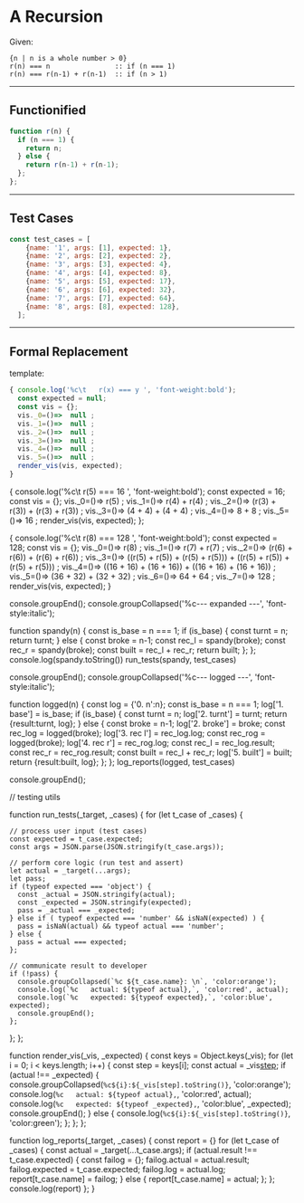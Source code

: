 # A Recursion

Given:
```
{n | n is a whole number > 0}
r(n) === n                :: if (n === 1)
r(n) === r(n-1) + r(n-1)  :: if (n > 1)
```
---

## Functionified

```js
function r(n) {
  if (n === 1) {
    return n;
  } else {
    return r(n-1) + r(n-1);
  };
};
```

---

## Test Cases

```js
const test_cases = [
    {name: '1', args: [1], expected: 1},
    {name: '2', args: [2], expected: 2},
    {name: '3', args: [3], expected: 4},
    {name: '4', args: [4], expected: 8},
    {name: '5', args: [5], expected: 17},
    {name: '6', args: [6], expected: 32},
    {name: '7', args: [7], expected: 64},
    {name: '8', args: [8], expected: 128},
  ];
```

---

## Formal Replacement

template:
```js
{ console.log('%c\t   r(x) === y ', 'font-weight:bold');
  const expected = null;
  const vis = {};
  vis._0=()=>  null ;     
  vis._1=()=>  null ;
  vis._2=()=>  null ;
  vis._3=()=>  null ;
  vis._4=()=>  null ;
  vis._5=()=>  null ;
  render_vis(vis, expected);
}
```
 
  { console.log('%c\t   r(5) === 16 ', 'font-weight:bold');
    const expected = 16;
    const vis = {};
    vis._0=()=>              r(5)                ;
    vis._1=()=>      r(4)      +     r(4)        ;
    vis._2=()=>  (r(3) + r(3)) + (r(3) + r(3))   ;
    vis._3=()=>    (4  +   4)  +   (4  +   4)    ;
    vis._4=()=>        8       +       8         ;
    vis._5=()=>               16                 ;
    render_vis(vis, expected);
  };

  { console.log('%c\t   r(8) === 128 ', 'font-weight:bold');
    const expected = 128;
    const vis = {};
    vis._0=()=>                               r(8)                                  ;
    vis._1=()=>              r(7)               +              r(7)                 ;
    vis._2=()=>     (r(6)      +     r(6))      +     (r(6)      +     r(6))        ;
    vis._3=()=> ((r(5) + r(5)) + (r(5) + r(5))) + ((r(5) + r(5)) + (r(5) + r(5)))   ;
    vis._4=()=>  ((16  +  16)  +  (16  +  16))  +  ((16  +  16)  +  (16  +  16))    ;
    vis._5=()=>       (36      +       32)      +       (32      +       32)        ;
    vis._6=()=>                64               +                64                 ;
    vis._7=()=>                                128                                  ;
    render_vis(vis, expected);
  }

console.groupEnd();
console.groupCollapsed('%c--- expanded ---', 'font-style:italic');

  function spandy(n) {
    const is_base = n === 1;
    if (is_base) {
      const turnt = n;
      return turnt;
    } else {
      const broke = n-1;
      const rec_l = spandy(broke);
      const rec_r = spandy(broke);
      const built = rec_l + rec_r;
      return built;
    };
  };
  console.log(spandy.toString())
  run_tests(spandy, test_cases)

console.groupEnd();
console.groupCollapsed('%c--- logged ---', 'font-style:italic');

  function logged(n) {                  const log = {'0. n':n};
    const is_base = n === 1;            log['1. base'] = is_base;
    if (is_base) {
      const turnt = n;                  log['2. turnt'] = turnt;
      return {result:turnt, log};
    } else {
      const broke = n-1;                log['2. broke'] = broke;
      const rec_log = logged(broke);    log['3. rec l'] = rec_log.log;
      const rec_rog = logged(broke);    log['4. rec r'] = rec_rog.log;
        const rec_l = rec_log.result;
        const rec_r = rec_rog.result;
      const built = rec_l + rec_r;      log['5. built'] = built;
      return {result:built, log};
    };
  };
  log_reports(logged, test_cases)

console.groupEnd();






// testing utils

function run_tests(_target, _cases) {
  for (let t_case of _cases) {

    // process user input (test cases)
    const expected = t_case.expected;
    const args = JSON.parse(JSON.stringify(t_case.args));
    
    // perform core logic (run test and assert)
    let actual = _target(...args);
    let pass;
    if (typeof expected === 'object') {
      const _actual = JSON.stringify(actual);
      const _expected = JSON.stringify(expected);
      pass = _actual === _expected;
    } else if ( typeof expected === 'number' && isNaN(expected) ) {
      pass = isNaN(actual) && typeof actual === 'number';
    } else {
      pass = actual === expected;
    };

    // communicate result to developer
    if (!pass) {
      console.groupCollapsed(`%c ${t_case.name}: \n`, 'color:orange');
      console.log(`%c   actual: ${typeof actual},`, 'color:red', actual);
      console.log(`%c   expected: ${typeof expected},`, 'color:blue', expected);
      console.groupEnd();
    };
  };
};

function render_vis(_vis, _expected) {
  const keys = Object.keys(_vis);
  for (let i = 0; i < keys.length; i++) {
    const step = keys[i];
    const actual = _vis[step]();
    if (actual !== _expected) {
      console.groupCollapsed(`%c${i}:${_vis[step].toString()}`, 'color:orange');
      console.log(`%c   actual: ${typeof actual},`, 'color:red', actual);
      console.log(`%c   expected: ${typeof _expected},`, 'color:blue', _expected);
      console.groupEnd();
    } else {
      console.log(`%c${i}:${_vis[step].toString()}`, 'color:green');
    };
  };
};

function log_reports(_target, _cases) {
  const report = {}
  for (let t_case of _cases) {
    const actual = _target(...t_case.args);
    if (actual.result !== t_case.expected) {
      const failog = {};
      failog.actual = actual.result;
      failog.expected = t_case.expected;
      failog.log = actual.log;
      report[t_case.name] = failog;
    } else {
      report[t_case.name] = actual;
    };
  };
  console.log(report)
};
}